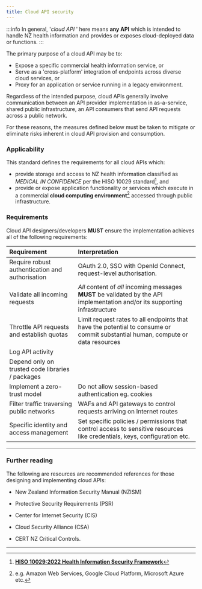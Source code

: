```yaml
---
title: Cloud API security
---
```




:::info
In general, '*cloud API* ' here means **any API** which is intended to handle NZ health information and provides or exposes cloud-deployed data or functions.
:::

The primary purpose of a cloud API may be to:

- Expose a specific commercial health information service, or
- Serve as a 'cross-platform' integration of endpoints across diverse cloud services, or
- Proxy for an application or service running in a legacy environment.

Regardless of the intended purpose, cloud APIs generally involve communication between an API provider implementation in as-a-service, shared public infrastructure, an API consumers that send API requests across a public network.

For these reasons, the measures defined below must be taken to mitigate or eliminate risks inherent in cloud API provision and consumption.

### Applicability

This standard defines the requirements for all cloud APIs which:

- provide storage and access to NZ health information classified as *MEDICAL IN CONFIDENCE* per the HISO 10029 standard[^1], and
- provide or expose application functionality or services which execute in a commercial **cloud computing environment**[^2] accessed through public infrastructure.

### Requirements

Cloud API designers/developers **MUST** ensure the implementation achieves all of the following requirements:

| Requirement                                         | Interpretation                            |
| :-------------------------------------------------- | :---------------------------------------------------------------------------------------------------------------- |
| Require robust authentication and authorisation     | OAuth 2.0, SSO with OpenId Connect, request-level authorisation. |
| Validate all incoming requests                      | <ApiStandard id="HNZAS_MUST_VALIDATE_REQUESTS" type="MUST" toolTip="All content off all incoming messages MUST be validated by the API implementation and/or supporting infrastructure.">*All* content of *all* incoming messages **MUST** be validated by the API implementation and/or its supporting infrastructure</ApiStandard> |
| Throttle API requests and establish quotas          | Limit request rates to all endpoints that have the potential to consume or commit substantial human, compute or data resources |
| Log API activity                                    |  |Log all sensitive security operations, which includes but not limited to: failed authentication/authorisation attempts, data validation errors, and sensitive business operations.
| Depend only on trusted code libraries / packages    |  |Ensure third-party dependencies are regularly checked for known vulnerabilities, ideally in an automated manner within the CI/CD pipeline.  
| Implement a zero-trust model                        | Do not allow session-based authentication eg. cookies           |
| Filter traffic traversing public networks           | WAFs and API gateways to control requests arriving on Internet routes   |
| Specific identity and access management             | Set specific policies / permissions that control access to sensitive resources like credentials, keys, configuration etc. |

***

### Further reading

The following are resources are recommended references for those designing and implementing cloud APIs:

- New Zealand Information Security Manual (NZISM)

- Protective Security Requirements (PSR)

- Center for Internet Security (CIS)

- Cloud Security Alliance (CSA)

- CERT NZ Critical Controls.

***

[^1]: [**HISO 10029:2022 Health Information Security Framework**](https://consult.health.govt.nz/hiso/health-information-security-framework-update)

[^2]: e.g. Amazon Web Services, Google Cloud Platform, Microsoft Azure etc.
